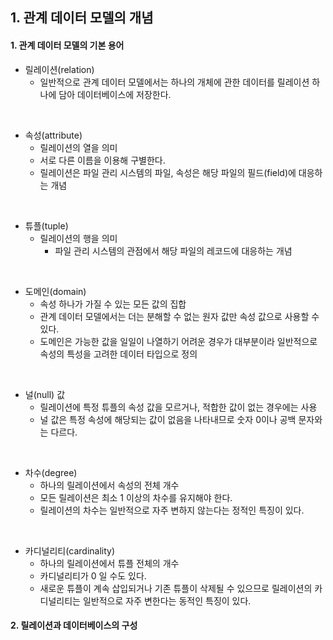 ## 1. 관계 데이터 모델의 개념

#### 1. 관계 데이터 모델의 기본 용어

- 릴레이션(relation)
  - 일반적으로 관계 데이터 모델에서는 하나의 개체에 관한 데이터를 릴레이션 하나에 담아 데이터베이스에 저장한다.

<br/>

- 속성(attribute)
  - 릴레이션의 열을 의미
  - 서로 다른 이름을 이용해 구별한다.
  - 릴레이션은 파일 관리 시스템의 파일, 속성은 해당 파일의 필드(field)에 대응하는 개념

<br/>

- 튜플(tuple)
  - 릴레이션의 행을 의미
    - 파일 관리 시스템의 관점에서 해당 파일의 레코드에 대응하는 개념

<br/>

- 도메인(domain)
  - 속성 하나가 가질 수 있는 모든 값의 집합
  - 관계 데이터 모델에서는 더는 분해할 수 없는 원자 값만 속성 값으로 사용할 수 있다.
  - 도메인은 가능한 값을 일일이 나열하기 어려운 경우가 대부분이라 일반적으로 속성의 특성을 고려한 데이터 타입으로 정의

<br/>

- 널(null) 값
  - 릴레이션에 특정 튜플의 속성 값을 모르거나, 적합한 값이 없는 경우에는 사용
  - 널 값은 특정 속성에 해당되는 값이 없음을 나타내므로 숫자 0이나 공백 문자와는 다르다.

<br/>

- 차수(degree)
  - 하나의 릴레이션에서 속성의 전체 개수
  - 모든 릴레이션은 최소 1 이상의 차수를 유지해야 한다.
  - 릴레이션의 차수는 일반적으로 자주 변하지 않는다는 정적인 특징이 있다.

<br/>

- 카디널리티(cardinality)
  - 하나의 릴레이션에서 튜플 전체의 개수
  - 카디널리티가 0 일 수도 있다.
  - 새로운 튜플이 계속 삽입되거나 기존 튜플이 삭제될 수 있으므로 릴레이션의 카디널리티는 일반적으로 자주 변한다는 동적인 특징이 있다.

#### 2. 릴레이션과 데이터베이스의 구성
